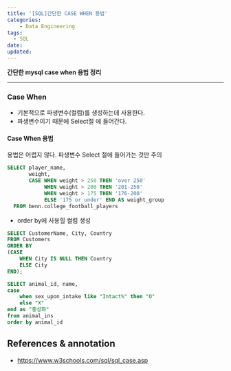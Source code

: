 ```yaml
---
title: '[SQL]간단한 CASE WHEN 용법'
categories:
    - Data Engineering
tags:
  - SQL
date:
updated:
---
```


<!--

<center>Kaggle Customer Score Dataset</center>

- Machine Learning
- Statistics , Math
- Data Engineering
- Programming
- EDA & Visualization
- Preprocessing


#신경망이란 무엇인가?

https://www.youtube.com/watch?v=aircAruvnKk


#참고

https://cinema4dr12.tistory.com/1016?category=515283

https://www.kdnuggets.com/2021/07/top-python-data-science-interview-questions.html
-->

**간단한 mysql case when 용법 정리**

---

### Case When

- 기본적으로 파생변수(컬럼)를 생성하는데 사용한다.
- 파생변수이기 때문에 Select절 에 들어간다.


#### Case When 용법

용법은 어렵지 않다. 파생변수 Select 절에 들어가는 것만 주의

```sql
SELECT player_name,
       weight,
       CASE WHEN weight > 250 THEN 'over 250'
            WHEN weight > 200 THEN '201-250'
            WHEN weight > 175 THEN '176-200'
            ELSE '175 or under' END AS weight_group
  FROM benn.college_football_players
```

- order by에 사용힐 컬럼 생성

```sql
SELECT CustomerName, City, Country
FROM Customers
ORDER BY
(CASE
    WHEN City IS NULL THEN Country
    ELSE City
END);
```


```sql
SELECT animal_id, name,
case 
    when sex_upon_intake like "Intact%" then "O"
    else "X" 
end as "중성화"
from animal_ins
order by animal_id
```


**References & annotation**
---

- https://www.w3schools.com/sql/sql_case.asp
